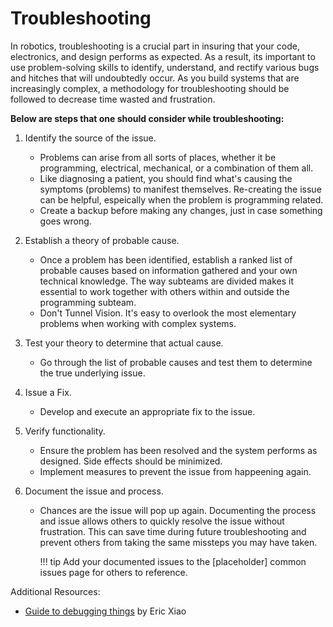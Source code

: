 # Troubleshooting

In robotics, troubleshooting is a crucial part in insuring that your code, electronics, and design performs as expected. As a result, its important to use problem-solving skills to identify, understand, and rectify various bugs and hitches that will undoubtedly occur. As you build systems that are increasingly complex, a methodology for troubleshooting should be followed to decrease time wasted and frustration.


**Below are steps that one should consider while troubleshooting:**

1. Identify the source of the issue.
	- Problems can arise from all sorts of places, whether it be programming, electrical, mechanical, or a combination of them all.
	- Like diagnosing a patient, you should find what's causing the symptoms (problems) to manifest themselves. Re-creating the issue can be helpful, espeically when the problem is programming related.
	- Create a backup before making any changes, just in case something goes wrong.

2. Establish a theory of probable cause.
	- Once a problem has been identified, establish a ranked list of probable causes based on information gathered and your own technical knowledge. The way subteams are divided makes it essential to work together with others within and outside the programming subteam.
	- Don't Tunnel Vision. It's easy to overlook the most elementary problems when working with complex systems.

3. Test your theory to determine that actual cause.
	- Go through the list of probable causes and test them to determine the true underlying issue.

4. Issue a Fix.
	- Develop and execute an appropriate fix to the issue.

5. Verify functionality.
	- Ensure the problem has been resolved and the system performs as designed. Side effects should be minimized.
	- Implement measures to prevent the issue from happeening again.

6. Document the issue and process.
	- Chances are the issue will pop up again. Documenting the process and issue allows others to quickly resolve the issue without frustration. This can save time during future troubleshooting and prevent others from taking the same missteps you may have taken.

		!!! tip
			Add your documented issues to the [placeholder] common issues page for others to reference.

Additional Resources:

- [Guide to debugging things](https://docs.google.com/document/d/1IcQTWgjMQWTC86tlFYdn92ab8jGxHdzFSHhFfe8KXS4/edit?usp=sharing) by Eric Xiao